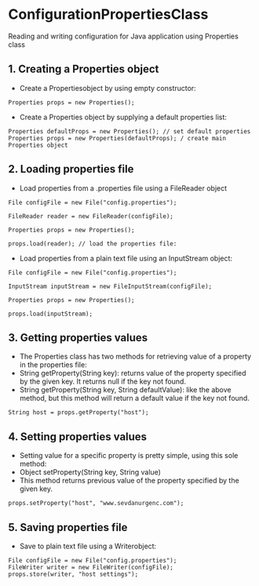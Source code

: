 # ConfigurationPropertiesClass
Reading and writing configuration for Java application using Properties class

## 1. Creating a Properties object
- Create a Propertiesobject by using empty constructor:
```
Properties props = new Properties(); 
```

- Create a Properties object by supplying a default properties list:
```
Properties defaultProps = new Properties(); // set default properties
Properties props = new Properties(defaultProps); / create main Properties object
```

## 2. Loading properties file
- Load properties from a .properties file using a FileReader object
```
File configFile = new File("config.properties");
 
FileReader reader = new FileReader(configFile);
 
Properties props = new Properties();
 
props.load(reader); // load the properties file:
```
- Load properties from a plain text file using an InputStream object:
```
File configFile = new File("config.properties");

InputStream inputStream = new FileInputStream(configFile);

Properties props = new Properties();
 
props.load(inputStream);
```

##  3. Getting properties values
- The Properties class has two methods for retrieving value of a property in the properties file:
- String getProperty(String key): returns value of the property specified by the given key. It returns null if the key not found.
- String getProperty(String key, String defaultValue): like the above method, but this method will return a default value if the key not found.

```
String host = props.getProperty("host");
```

## 4. Setting properties values
- Setting value for a specific property is pretty simple, using this sole method:
- Object setProperty(String key, String value) 
- This method returns previous value of the property specified by the given key.

```
props.setProperty("host", "www.sevdanurgenc.com"); 
```

## 5. Saving properties file
- Save to plain text file using a Writerobject: 

``` 
File configFile = new File("config.properties");
FileWriter writer = new FileWriter(configFile);
props.store(writer, "host settings");
```  
